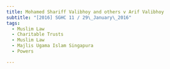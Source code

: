 ```yaml
---
title: Mohamed Shariff Valibhoy and others v Arif Valibhoy 
subtitle: "[2016] SGHC 11 / 29\_January\_2016"
tags:
  - Muslim Law
  - Charitable Trusts
  - Muslim Law
  - Majlis Ugama Islam Singapura
  - Powers

---
```


